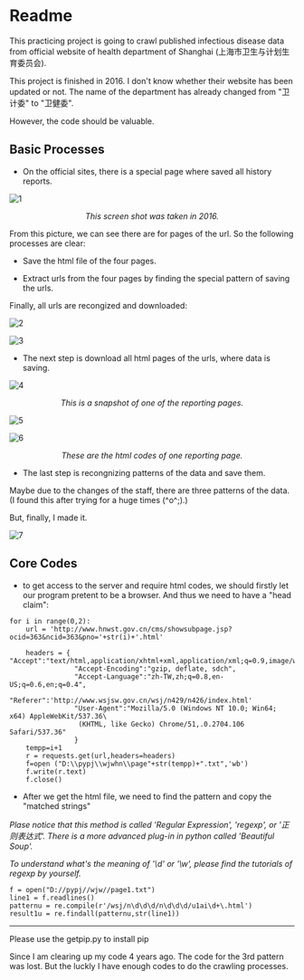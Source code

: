 
# Readme

This practicing project is going to crawl published infectious disease data from official website of health department of Shanghai (上海市卫生与计划生育委员会).

This project is finished in 2016. I don't know whether their website has been updated or not. The name of the department has already changed from "卫计委" to "卫健委".

However, the code should be valuable.

## Basic Processes

+ On the official sites, there is a special page where saved all history reports.

![1](https://raw.githubusercontent.com/Ry2an/my_picture_garage/master/crawler_prac/1.png)

*<center>This screen shot was taken in 2016.</center>*

From this picture, we can see there are for pages of the url. So the following processes are clear:

+ Save the html file of the four pages.

+ Extract urls from the four pages by finding the special pattern of saving the urls.

Finally, all urls are recongized and downloaded:

![2](https://raw.githubusercontent.com/Ry2an/my_picture_garage/master/crawler_prac/2.png)

![3](https://raw.githubusercontent.com/Ry2an/my_picture_garage/master/crawler_prac/3.png)

+ The next step is download all html pages of the urls, where data is saving.

![4](https://raw.githubusercontent.com/Ry2an/my_picture_garage/master/crawler_prac/4.png)

*<center>This is a snapshot of one of the reporting pages.</center>*

![5](https://raw.githubusercontent.com/Ry2an/my_picture_garage/master/crawler_prac/5.png)

![6](https://raw.githubusercontent.com/Ry2an/my_picture_garage/master/crawler_prac/6.png)

*<center>These are the html codes of one reporting page.</center>*

+ The last step is recongnizing patterns of the data and save them.

Maybe due to the changes of the staff, there are three patterns of the data. (I found this after trying for a huge times (^o^;).)

But, finally, I made it.

![7](https://raw.githubusercontent.com/Ry2an/my_picture_garage/master/crawler_prac/7.png)

## Core Codes

+ to get access to the server and require html codes, we should firstly let our program pretent to be a browser. And thus we need to have a "head claim":

```
for i in range(0,2):
    url = 'http://www.hnwst.gov.cn/cms/showsubpage.jsp?ocid=363&ncid=363&pno='+str(i)+'.html'

    headers = { "Accept":"text/html,application/xhtml+xml,application/xml;q=0.9,image/webp,*/*;q=0.8",
                "Accept-Encoding":"gzip, deflate, sdch",
                "Accept-Language":"zh-TW,zh;q=0.8,en-US;q=0.6,en;q=0.4",
                "Referer":'http://www.wsjsw.gov.cn/wsj/n429/n426/index.html'
                "User-Agent":"Mozilla/5.0 (Windows NT 10.0; Win64; x64) AppleWebKit/537.36\
                 (KHTML, like Gecko) Chrome/51,.0.2704.106 Safari/537.36"
                }
    tempp=i+1
    r = requests.get(url,headers=headers)
    f=open ("D:\\pypj\\wjwhn\\page"+str(tempp)+".txt",'wb')
    f.write(r.text)
    f.close()
```

+ After we get the html file, we need to find the pattern and copy the "matched strings"

*Plase notice that this method is called 'Regular Expression', 'regexp', or '正则表达式'. There is a more advanced plug-in in python called 'Beautiful Soup'.*

*To understand what's the meaning of '\\d' or '\\w', please find the tutorials of regexp by yourself.*

```
f = open("D://pypj//wjw//page1.txt")
line1 = f.readlines()
patternu = re.compile(r'/wsj/n\d\d\d/n\d\d\d/u1ai\d+\.html')
result1u = re.findall(patternu,str(line1))
```

---------------------

Please use the getpip.py to install pip

Since I am clearing up my code 4 years ago. The code for the 3rd pattern was lost. But the luckly I have enough codes to do the crawling processes.











